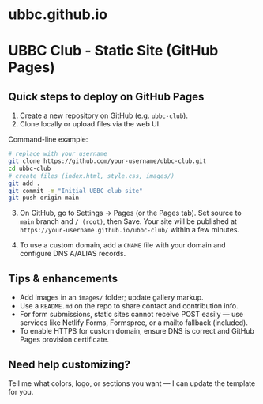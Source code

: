 # ubbc.github.io

# UBBC Club - Static Site (GitHub Pages)

## Quick steps to deploy on GitHub Pages

1. Create a new repository on GitHub (e.g. `ubbc-club`).
2. Clone locally or upload files via the web UI.

Command-line example:

```bash
# replace with your username
git clone https://github.com/your-username/ubbc-club.git
cd ubbc-club
# create files (index.html, style.css, images/)
git add .
git commit -m "Initial UBBC club site"
git push origin main
```

3. On GitHub, go to Settings → Pages (or the Pages tab). Set source to `main` branch and `/ (root)`, then Save. Your site will be published at `https://your-username.github.io/ubbc-club/` within a few minutes.

4. To use a custom domain, add a `CNAME` file with your domain and configure DNS A/ALIAS records.

## Tips & enhancements
- Add images in an `images/` folder; update gallery markup.
- Use a `README.md` on the repo to share contact and contribution info.
- For form submissions, static sites cannot receive POST easily — use services like Netlify Forms, Formspree, or a mailto fallback (included).
- To enable HTTPS for custom domain, ensure DNS is correct and GitHub Pages provision certificate.

## Need help customizing?
Tell me what colors, logo, or sections you want — I can update the template for you.
